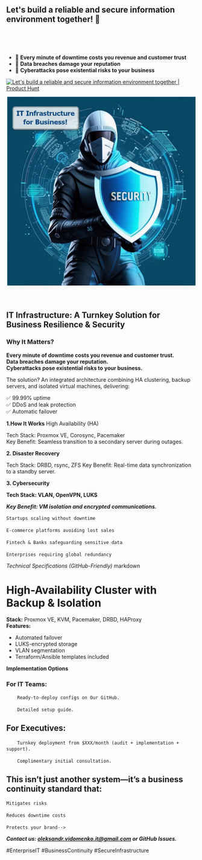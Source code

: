 ## Let's build a reliable and secure information environment together! 👋

<!--
**CyberSecurity-all/CyberSecurity-all** is a ✨ _special_ ✨ repository because its `README.md` (this file) appears on your GitHub profile.

Here are some ideas to get you started:-->

<p align="center"><img src="https://komarev.com/ghpvc/?username=CyberSecurity-all&style=flat-square&color=blue" alt=""></p>
<br>

- 🔭 **Every minute of downtime costs you revenue and customer trust**
- 🌱 **Data breaches damage your reputation**
- 👯 **Cyberattacks pose existential risks to your business**
<!-- 🤔 I’m looking for help with ...
- 💬 Ask me about ...
- 📫 How to reach me: ...
- 😄 Pronouns: ...
- ⚡ Fun fact: ...
-->
<a href="https://www.producthunt.com/posts/it-infrastructure-for-business?utm_source=badge-featured&utm_medium=badge&utm_souce=badge-awesome-github-profiles" target="_blank"><img src="https://api.producthunt.com/widgets/embed-image/v1/featured.svg?post_id=277987&theme=light" alt="Let's build a reliable and secure information environment together | Product Hunt" style="width: 200px; height: 44px;" width="200" height="44" /></a></h1>
<div align="center">

<!--<img src="../images/cybersecurity-p.png" style="width: 200px;height:400px" alt="information environment">-->
<img src="cybersecurity-p.png" style="width: 500px;height:500px" alt="information environment">
</div>
<br>
<br>

## IT Infrastructure: A Turnkey Solution for Business Resilience & Security  

### Why It Matters?

**Every minute of downtime costs you revenue and customer trust.  
Data breaches damage your reputation.  
Cyberattacks pose existential risks to your business.**

The solution? An integrated architecture combining HA clustering, backup servers, and isolated virtual machines, delivering:  

✅ 99.99% uptime  
✅ DDoS and leak protection  
✅ Automatic failover  

**1.How It Works** High Availability (HA)

Tech Stack: Proxmox VE, Corosync, Pacemaker  
Key Benefit: Seamless transition to a secondary server during outages.  

**2. Disaster Recovery**

Tech Stack: DRBD, rsync, ZFS
Key Benefit: Real-time data synchronization to a standby server.

**3. Cybersecurity**

**Tech Stack: VLAN, OpenVPN, LUKS**  

***Key Benefit: VM isolation and encrypted communications.***  
    
    Startups scaling without downtime

    E-commerce platforms avoiding lost sales

    Fintech & Banks safeguarding sensitive data

    Enterprises requiring global redundancy

*Technical Specifications (GitHub-Friendly)*
markdown

# High-Availability Cluster with Backup & Isolation  

**Stack:** Proxmox VE, KVM, Pacemaker, DRBD, HAProxy  
**Features:**  

- Automated failover  
- LUKS-encrypted storage  
- VLAN segmentation  
- Terraform/Ansible templates included  

**Implementation Options**

 ### For IT Teams:  
   
        Ready-to-deploy configs on Our GitHub.

        Detailed setup guide.  
        
 ## For Executives:

        Turnkey deployment from $XXX/month (audit + implementation + support).

        Complimentary initial consultation.


## This isn’t just another system—it’s a business continuity standard that:

    Mitigates risks

    Reduces downtime costs

    Protects your brand-->

***Contact us: oleksandr.vidomenko.it@gmail.com or GitHub Issues.***

#EnterpriseIT #BusinessContinuity #SecureInfrastructure



<!--<i>A curated list of awesome Github Profile READMEs</i>-->

<!--<a href="https://github.com/CyberSecurity-all/awesome-github-profile-readme/stargazers"><img src="https://img.shields.io/github/stars/CyberSecurity-all/awesome-github-profile-readme" alt="Stars Badge"/></a>
<a href="https://github.com/CyberSecurity-all/awesome-github-profile-readme/network/members"><img src="https://img.shields.io/github/forks/CyberSecurity-all/awesome-github-profile-readme" alt="Forks Badge"/></a>
<a href="https://github.com/CyberSecurity-all/awesome-github-profile-readme/pulls"><img src="https://img.shields.io/github/issues-pr/CyberSecurity-all/awesome-github-profile-readme" alt="Pull Requests Badge"/></a>
<a href="https://github.com/CyberSecurity-all/awesome-github-profile-readme/issues"><img src="https://img.shields.io/github/issues/CyberSecurity-all/awesome-github-profile-readme" alt="Issues Badge"/></a>
<a href="https://github.com/CyberSecurity-all/awesome-github-profile-readme/graphs/contributors"><img alt="GitHub contributors" src="https://img.shields.io/github/contributors/CyberSecurity-all/awesome-github-profile-readme?color=2b9348"></a>
<a href="https://github.com/CyberSecurity-all/awesome-github-profile-readme/blob/master/LICENSE"><img src="https://img.shields.io/github/license/CyberSecurity-all/awesome-github-profile-readme?color=2b9348" alt="License Badge"/></a>-->



